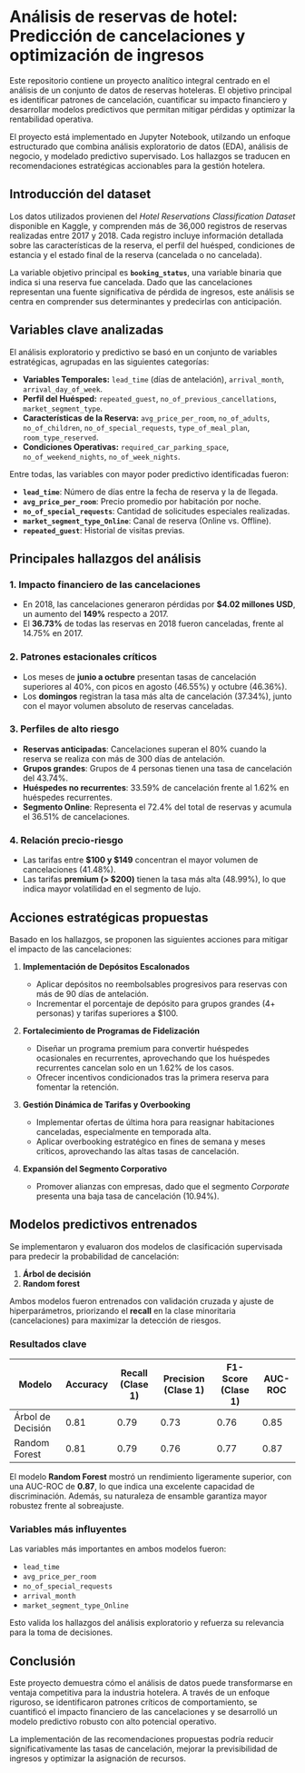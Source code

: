 
# Análisis de reservas de hotel: Predicción de cancelaciones y optimización de ingresos

Este repositorio contiene un proyecto analítico integral centrado en el análisis de un conjunto de datos de reservas hoteleras. El objetivo principal es identificar patrones de cancelación, cuantificar su impacto financiero y desarrollar modelos predictivos que permitan mitigar pérdidas y optimizar la rentabilidad operativa.

El proyecto está implementado en Jupyter Notebook, utilzando un enfoque estructurado que combina análisis exploratorio de datos (EDA), análisis de negocio, y modelado predictivo supervisado. Los hallazgos se traducen en recomendaciones estratégicas accionables para la gestión hotelera.



## Introducción del dataset


Los datos utilizados provienen del *Hotel Reservations Classification Dataset* disponible en Kaggle, y comprenden más de 36,000 registros de reservas realizadas entre 2017 y 2018. Cada registro incluye información detallada sobre las características de la reserva, el perfil del huésped, condiciones de estancia y el estado final de la reserva (cancelada o no cancelada).

La variable objetivo principal es **`booking_status`**, una variable binaria que indica si una reserva fue cancelada. Dado que las cancelaciones representan una fuente significativa de pérdida de ingresos, este análisis se centra en comprender sus determinantes y predecirlas con anticipación.


## Variables clave analizadas


El análisis exploratorio y predictivo se basó en un conjunto de variables estratégicas, agrupadas en las siguientes categorías:

- **Variables Temporales:** `lead_time` (días de antelación), `arrival_month`, `arrival_day_of_week`.
- **Perfil del Huésped:** `repeated_guest`, `no_of_previous_cancellations`, `market_segment_type`.
- **Características de la Reserva:** `avg_price_per_room`, `no_of_adults`, `no_of_children`, `no_of_special_requests`, `type_of_meal_plan`, `room_type_reserved`.
- **Condiciones Operativas:** `required_car_parking_space`, `no_of_weekend_nights`, `no_of_week_nights`.

Entre todas, las variables con mayor poder predictivo identificadas fueron:

- **`lead_time`**: Número de días entre la fecha de reserva y la de llegada.
- **`avg_price_per_room`**: Precio promedio por habitación por noche.
- **`no_of_special_requests`**: Cantidad de solicitudes especiales realizadas.
- **`market_segment_type_Online`**: Canal de reserva (Online vs. Offline).
- **`repeated_guest`**: Historial de visitas previas.


## Principales hallazgos del análisis



### 1. Impacto financiero de las cancelaciones
- En 2018, las cancelaciones generaron pérdidas por **$4.02 millones USD**, un aumento del **149%** respecto a 2017.
- El **36.73%** de todas las reservas en 2018 fueron canceladas, frente al 14.75% en 2017.

### 2. Patrones estacionales críticos
- Los meses de **junio a octubre** presentan tasas de cancelación superiores al 40%, con picos en agosto (46.55%) y octubre (46.36%).
- Los **domingos** registran la tasa más alta de cancelación (37.34%), junto con el mayor volumen absoluto de reservas canceladas.

### 3. Perfiles de alto riesgo
- **Reservas anticipadas**: Cancelaciones superan el 80% cuando la reserva se realiza con más de 300 días de antelación.
- **Grupos grandes**: Grupos de 4 personas tienen una tasa de cancelación del 43.74%.
- **Huéspedes no recurrentes**: 33.59% de cancelación frente al 1.62% en huéspedes recurrentes.
- **Segmento Online**: Representa el 72.4% del total de reservas y acumula el 36.51% de cancelaciones.

### 4. Relación precio-riesgo
- Las tarifas entre **$100 y $149** concentran el mayor volumen de cancelaciones (41.48%).
- Las tarifas **premium (> $200)** tienen la tasa más alta (48.99%), lo que indica mayor volatilidad en el segmento de lujo.



## Acciones estratégicas propuestas

Basado en los hallazgos, se proponen las siguientes acciones para mitigar el impacto de las cancelaciones:

1. **Implementación de Depósitos Escalonados**
   - Aplicar depósitos no reembolsables progresivos para reservas con más de 90 días de antelación.
   - Incrementar el porcentaje de depósito para grupos grandes (4+ personas) y tarifas superiores a $100.

2. **Fortalecimiento de Programas de Fidelización**
   - Diseñar un programa premium para convertir huéspedes ocasionales en recurrentes, aprovechando que los huéspedes recurrentes cancelan solo en un 1.62% de los casos.
   - Ofrecer incentivos condicionados tras la primera reserva para fomentar la retención.

3. **Gestión Dinámica de Tarifas y Overbooking**
   - Implementar ofertas de última hora para reasignar habitaciones canceladas, especialmente en temporada alta.
   - Aplicar overbooking estratégico en fines de semana y meses críticos, aprovechando las altas tasas de cancelación.

4. **Expansión del Segmento Corporativo**
   - Promover alianzas con empresas, dado que el segmento *Corporate* presenta una baja tasa de cancelación (10.94%).



## Modelos predictivos entrenados

Se implementaron y evaluaron dos modelos de clasificación supervisada para predecir la probabilidad de cancelación:

1. **Árbol de decisión**
2. **Random forest**

Ambos modelos fueron entrenados con validación cruzada y ajuste de hiperparámetros, priorizando el **recall** en la clase minoritaria (cancelaciones) para maximizar la detección de riesgos.

### Resultados clave

| Modelo | Accuracy | Recall (Clase 1) | Precision (Clase 1) | F1-Score (Clase 1) | AUC-ROC |
|--------|----------|------------------|----------------------|--------------------|---------|
| Árbol de Decisión | 0.81 | 0.79 | 0.73 | 0.76 | 0.85 |
| Random Forest | 0.81 | 0.79 | 0.76 | 0.77 | 0.87 |

El modelo **Random Forest** mostró un rendimiento ligeramente superior, con una AUC-ROC de **0.87**, lo que indica una excelente capacidad de discriminación. Además, su naturaleza de ensamble garantiza mayor robustez frente al sobreajuste.

### Variables más influyentes
Las variables más importantes en ambos modelos fueron:
- `lead_time`
- `avg_price_per_room`
- `no_of_special_requests`
- `arrival_month`
- `market_segment_type_Online`

Esto valida los hallazgos del análisis exploratorio y refuerza su relevancia para la toma de decisiones.



## Conclusión

Este proyecto demuestra cómo el análisis de datos puede transformarse en ventaja competitiva para la industria hotelera. A través de un enfoque riguroso, se identificaron patrones críticos de comportamiento, se cuantificó el impacto financiero de las cancelaciones y se desarrolló un modelo predictivo robusto con alto potencial operativo.

La implementación de las recomendaciones propuestas podría reducir significativamente las tasas de cancelación, mejorar la previsibilidad de ingresos y optimizar la asignación de recursos.



